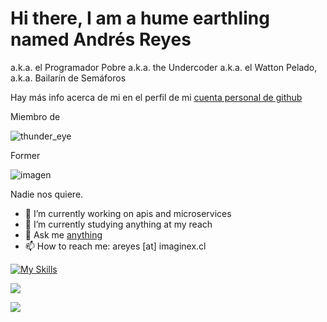 # Hi there, I am a hume earthling named Andrés Reyes 
a.k.a. el Programador Pobre a.k.a. the Undercoder a.k.a. el Watton Pelado, a.k.a.  Bailarín de Semáforos




Hay más info acerca de mi en el perfil de mi [cuenta personal de github](https://github.com/profe-ajedrez)


Miembro de 

![thunder_eye](https://github.com/user-attachments/assets/6ef10a8f-a05e-434c-9126-f0a170b85e76)


Former

![imagen](https://user-images.githubusercontent.com/80769303/191494637-8e5c1944-f47e-4ec7-b2c6-2ba802011a5d.png)


Nadie nos quiere.





- 🔭 I’m currently working on apis and microservices
- 🌱 I’m currently studying anything at my reach
- 💬 Ask me [anything](https://github.com/areyes-bsale/areyes-bsale/issues)
- 📫 How to reach me: areyes [at] imaginex.cl

[![My Skills](https://skillicons.dev/icons?i=go,ruby,rust,c)](https://skillicons.dev)


<p><img align="center" src="https://github-readme-stats.vercel.app/api/top-langs?username=profe-ajedrez&show_icons=true&locale=en&layout=compact" />

<p><img align="center" src="https://github-profile-trophy.vercel.app/?username=profe-ajedrez" />

